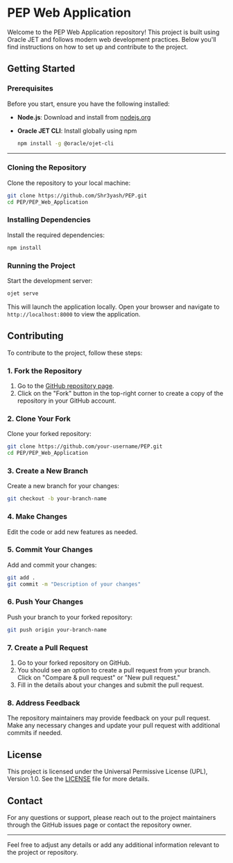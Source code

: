 


# PEP Web Application
Welcome to the PEP Web Application repository! This project is built using Oracle JET and follows modern web development practices. Below you'll find instructions on how to set up and contribute to the project.

## Getting Started

### Prerequisites

Before you start, ensure you have the following installed:

- **Node.js**: Download and install from [nodejs.org](https://nodejs.org/)
- **Oracle JET CLI**: Install globally using npm

  ```bash
  npm install -g @oracle/ojet-cli
  ```
---

### Cloning the Repository

Clone the repository to your local machine:

```bash
git clone https://github.com/Shr3yash/PEP.git
cd PEP/PEP_Web_Application
```

### Installing Dependencies

Install the required dependencies:

```bash
npm install
```

### Running the Project

Start the development server:

```bash
ojet serve
```

This will launch the application locally. Open your browser and navigate to `http://localhost:8000` to view the application.

## Contributing

To contribute to the project, follow these steps:

### 1. Fork the Repository

1. Go to the [GitHub repository page](https://github.com/Shr3yash/PEP).
2. Click on the "Fork" button in the top-right corner to create a copy of the repository in your GitHub account.

### 2. Clone Your Fork

Clone your forked repository:

```bash
git clone https://github.com/your-username/PEP.git
cd PEP/PEP_Web_Application
```

### 3. Create a New Branch

Create a new branch for your changes:

```bash
git checkout -b your-branch-name
```

### 4. Make Changes

Edit the code or add new features as needed.

### 5. Commit Your Changes

Add and commit your changes:

```bash
git add .
git commit -m "Description of your changes"
```

### 6. Push Your Changes

Push your branch to your forked repository:

```bash
git push origin your-branch-name
```

### 7. Create a Pull Request

1. Go to your forked repository on GitHub.
2. You should see an option to create a pull request from your branch. Click on "Compare & pull request" or "New pull request."
3. Fill in the details about your changes and submit the pull request.

### 8. Address Feedback

The repository maintainers may provide feedback on your pull request. Make any necessary changes and update your pull request with additional commits if needed.

## License

This project is licensed under the Universal Permissive License (UPL), Version 1.0. See the [LICENSE](LICENSE) file for more details.

## Contact

For any questions or support, please reach out to the project maintainers through the GitHub issues page or contact the repository owner.

---

Feel free to adjust any details or add any additional information relevant to the project or repository.
